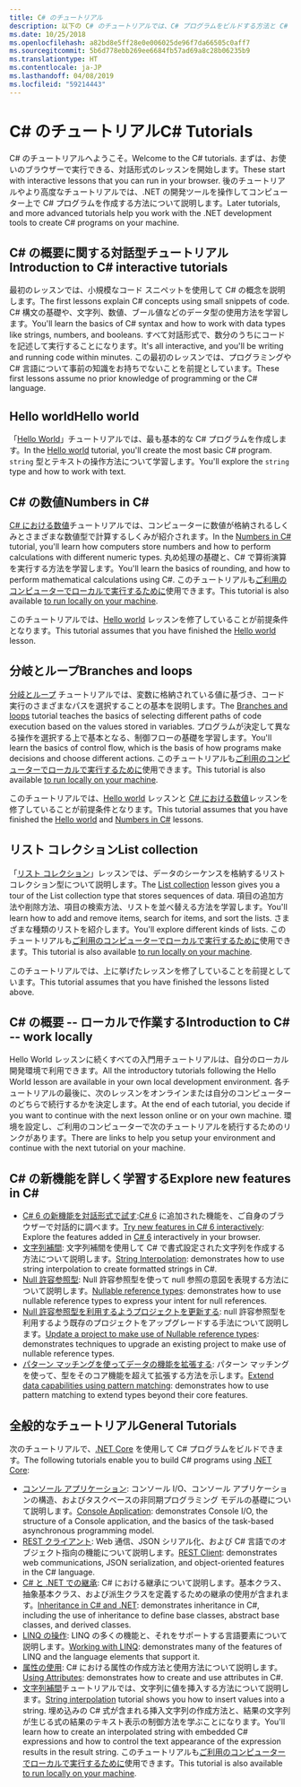 ```yaml
---
title: C# のチュートリアル
description: 以下の C# のチュートリアルでは、C# プログラムをビルドする方法と C# 言語機能について説明します。
ms.date: 10/25/2018
ms.openlocfilehash: a82bd8e5ff28e0e006025de96f7da66505c0aff7
ms.sourcegitcommit: 5b6d778ebb269ee6684fb57ad69a8c28b06235b9
ms.translationtype: HT
ms.contentlocale: ja-JP
ms.lasthandoff: 04/08/2019
ms.locfileid: "59214443"
---
```

# <a name="c-tutorials"></a><span data-ttu-id="cb9a0-103">C# のチュートリアル</span><span class="sxs-lookup"><span data-stu-id="cb9a0-103">C# Tutorials</span></span>

<span data-ttu-id="cb9a0-104">C# のチュートリアルへようこそ。</span><span class="sxs-lookup"><span data-stu-id="cb9a0-104">Welcome to the C# tutorials.</span></span> <span data-ttu-id="cb9a0-105">まずは、お使いのブラウザーで実行できる、対話形式のレッスンを開始します。</span><span class="sxs-lookup"><span data-stu-id="cb9a0-105">These start with interactive lessons that you can run in your browser.</span></span> <span data-ttu-id="cb9a0-106">後のチュートリアルやより高度なチュートリアルでは、.NET の開発ツールを操作してコンピューター上で C# プログラムを作成する方法について説明します。</span><span class="sxs-lookup"><span data-stu-id="cb9a0-106">Later tutorials, and more advanced tutorials help you work with the .NET development tools to create C# programs on your machine.</span></span>

## <a name="introduction-to-c-interactive-tutorials"></a><span data-ttu-id="cb9a0-107">C# の概要に関する対話型チュートリアル</span><span class="sxs-lookup"><span data-stu-id="cb9a0-107">Introduction to C# interactive tutorials</span></span>

<span data-ttu-id="cb9a0-108">最初のレッスンでは、小規模なコード スニペットを使用して C# の概念を説明します。</span><span class="sxs-lookup"><span data-stu-id="cb9a0-108">The first lessons explain C# concepts using small snippets of code.</span></span> <span data-ttu-id="cb9a0-109">C# 構文の基礎や、文字列、数値、ブール値などのデータ型の使用方法を学習します。</span><span class="sxs-lookup"><span data-stu-id="cb9a0-109">You'll learn the basics of C# syntax and how to work with data types like strings, numbers, and booleans.</span></span> <span data-ttu-id="cb9a0-110">すべて対話形式で、数分のうちにコードを記述して実行することになります。</span><span class="sxs-lookup"><span data-stu-id="cb9a0-110">It's all interactive, and you'll be writing and running code within minutes.</span></span> <span data-ttu-id="cb9a0-111">この最初のレッスンでは、プログラミングや C# 言語について事前の知識をお持ちでないことを前提としています。</span><span class="sxs-lookup"><span data-stu-id="cb9a0-111">These first lessons assume no prior knowledge of programming or the C# language.</span></span>

## [<a name="hello-world"></a><span data-ttu-id="cb9a0-112">Hello world</span><span class="sxs-lookup"><span data-stu-id="cb9a0-112">Hello world</span></span>](intro-to-csharp/hello-world.yml)

<span data-ttu-id="cb9a0-113">「[Hello World](intro-to-csharp/hello-world.yml)」チュートリアルでは、最も基本的な C# プログラムを作成します。</span><span class="sxs-lookup"><span data-stu-id="cb9a0-113">In the [Hello world](intro-to-csharp/hello-world.yml) tutorial, you'll create the most basic C# program.</span></span> <span data-ttu-id="cb9a0-114">`string` 型とテキストの操作方法について学習します。</span><span class="sxs-lookup"><span data-stu-id="cb9a0-114">You'll explore the `string` type and how to work with text.</span></span>

## [<a name="numbers-in-c"></a><span data-ttu-id="cb9a0-115">C# の数値</span><span class="sxs-lookup"><span data-stu-id="cb9a0-115">Numbers in C#</span></span>](intro-to-csharp/numbers-in-csharp.yml)

<span data-ttu-id="cb9a0-116">[C# における数値](intro-to-csharp/numbers-in-csharp.yml)チュートリアルでは、コンピューターに数値が格納されるしくみとさまざまな数値型で計算するしくみが紹介されます。</span><span class="sxs-lookup"><span data-stu-id="cb9a0-116">In the [Numbers in C#](intro-to-csharp/numbers-in-csharp.yml) tutorial, you'll learn how computers store numbers and how to perform calculations with different numeric types.</span></span> <span data-ttu-id="cb9a0-117">丸め処理の基礎と、C# で算術演算を実行する方法を学習します。</span><span class="sxs-lookup"><span data-stu-id="cb9a0-117">You'll learn the basics of rounding, and how to perform mathematical calculations using C#.</span></span> <span data-ttu-id="cb9a0-118">このチュートリアルも[ご利用のコンピューターでローカルで実行するために](intro-to-csharp/numbers-in-csharp-local.md)使用できます。</span><span class="sxs-lookup"><span data-stu-id="cb9a0-118">This tutorial is also available [to run locally on your machine](intro-to-csharp/numbers-in-csharp-local.md).</span></span>

<span data-ttu-id="cb9a0-119">このチュートリアルでは、[Hello world](intro-to-csharp/hello-world.yml) レッスンを修了していることが前提条件となります。</span><span class="sxs-lookup"><span data-stu-id="cb9a0-119">This tutorial assumes that you have finished the [Hello world](intro-to-csharp/hello-world.yml) lesson.</span></span>

## [<a name="branches-and-loops"></a><span data-ttu-id="cb9a0-120">分岐とループ</span><span class="sxs-lookup"><span data-stu-id="cb9a0-120">Branches and loops</span></span>](intro-to-csharp/branches-and-loops.yml)

<span data-ttu-id="cb9a0-121">[分岐とループ](intro-to-csharp/branches-and-loops.yml) チュートリアルでは、変数に格納されている値に基づき、コード実行のさまざまなパスを選択することの基本を説明します。</span><span class="sxs-lookup"><span data-stu-id="cb9a0-121">The [Branches and loops](intro-to-csharp/branches-and-loops.yml) tutorial teaches the basics of selecting different paths of code execution based on the values stored in variables.</span></span> <span data-ttu-id="cb9a0-122">プログラムが決定して異なる操作を選択する上で基本となる、制御フローの基礎を学習します。</span><span class="sxs-lookup"><span data-stu-id="cb9a0-122">You'll learn the basics of control flow, which is the basis of how programs make decisions and choose different actions.</span></span> <span data-ttu-id="cb9a0-123">このチュートリアルも[ご利用のコンピューターでローカルで実行するために](intro-to-csharp/branches-and-loops-local.md)使用できます。</span><span class="sxs-lookup"><span data-stu-id="cb9a0-123">This tutorial is also available [to run locally on your machine](intro-to-csharp/branches-and-loops-local.md).</span></span>

<span data-ttu-id="cb9a0-124">このチュートリアルでは、[Hello world](intro-to-csharp/hello-world.yml) レッスンと [C# における数値](intro-to-csharp/numbers-in-csharp.yml)レッスンを修了していることが前提条件となります。</span><span class="sxs-lookup"><span data-stu-id="cb9a0-124">This tutorial assumes that you have finished the [Hello world](intro-to-csharp/hello-world.yml) and [Numbers in C#](intro-to-csharp/numbers-in-csharp.yml) lessons.</span></span>

## [<a name="list-collection"></a><span data-ttu-id="cb9a0-125">リスト コレクション</span><span class="sxs-lookup"><span data-stu-id="cb9a0-125">List collection</span></span>](intro-to-csharp/list-collection.yml)

<span data-ttu-id="cb9a0-126">「[リスト コレクション](intro-to-csharp/list-collection.yml)」レッスンでは、データのシーケンスを格納するリスト コレクション型について説明します。</span><span class="sxs-lookup"><span data-stu-id="cb9a0-126">The [List collection](intro-to-csharp/list-collection.yml) lesson gives you a tour of the List collection type that stores sequences of data.</span></span> <span data-ttu-id="cb9a0-127">項目の追加方法や削除方法、項目の検索方法、リストを並べ替える方法を学習します。</span><span class="sxs-lookup"><span data-stu-id="cb9a0-127">You'll learn how to add and remove items, search for items, and sort the lists.</span></span> <span data-ttu-id="cb9a0-128">さまざまな種類のリストを紹介します。</span><span class="sxs-lookup"><span data-stu-id="cb9a0-128">You'll explore different kinds of lists.</span></span> <span data-ttu-id="cb9a0-129">このチュートリアルも[ご利用のコンピューターでローカルで実行するために](intro-to-csharp/arrays-and-collections.md)使用できます。</span><span class="sxs-lookup"><span data-stu-id="cb9a0-129">This tutorial is also available [to run locally on your machine](intro-to-csharp/arrays-and-collections.md).</span></span>

<span data-ttu-id="cb9a0-130">このチュートリアルでは、上に挙げたレッスンを修了していることを前提としています。</span><span class="sxs-lookup"><span data-stu-id="cb9a0-130">This tutorial assumes that you have finished the lessons listed above.</span></span>

## [<a name="introduction-to-c----work-locally"></a><span data-ttu-id="cb9a0-131">C# の概要 -- ローカルで作業する</span><span class="sxs-lookup"><span data-stu-id="cb9a0-131">Introduction to C# -- work locally</span></span>](intro-to-csharp/local-environment.md)

<span data-ttu-id="cb9a0-132">Hello World レッスンに続くすべての入門用チュートリアルは、自分のローカル開発環境で利用できます。</span><span class="sxs-lookup"><span data-stu-id="cb9a0-132">All the introductory tutorials following the Hello World lesson are available in your own local development environment.</span></span> <span data-ttu-id="cb9a0-133">各チュートリアルの最後に、次のレッスンをオンラインまたは自分のコンピューターのどちらで続行するかを決定します。</span><span class="sxs-lookup"><span data-stu-id="cb9a0-133">At the end of each tutorial, you decide if you want to continue with the next lesson online or on your own machine.</span></span> <span data-ttu-id="cb9a0-134">環境を設定し、ご利用のコンピューターで次のチュートリアルを続行するためのリンクがあります。</span><span class="sxs-lookup"><span data-stu-id="cb9a0-134">There are links to help you setup your environment and continue with the next tutorial on your machine.</span></span>

## <a name="explore-new-features-in-c"></a><span data-ttu-id="cb9a0-135">C\# の新機能を詳しく学習する</span><span class="sxs-lookup"><span data-stu-id="cb9a0-135">Explore new features in C\#</span></span>

* <span data-ttu-id="cb9a0-136">[C# 6 の新機能を対話形式で試す](exploration/csharp-6.yml):[C# 6](../whats-new/csharp-6.md) に追加された機能を、ご自身のブラウザーで対話的に調べます。</span><span class="sxs-lookup"><span data-stu-id="cb9a0-136">[Try new features in C# 6 interactively](exploration/csharp-6.yml): Explore the features added in [C# 6](../whats-new/csharp-6.md) interactively in your browser.</span></span>
* <span data-ttu-id="cb9a0-137">[文字列補間](string-interpolation.md): 文字列補間を使用して C# で書式設定された文字列を作成する方法について説明します。</span><span class="sxs-lookup"><span data-stu-id="cb9a0-137">[String Interpolation](string-interpolation.md): demonstrates how to use string interpolation to create formatted strings in C#.</span></span>
* <span data-ttu-id="cb9a0-138">[Null 許容参照型](nullable-reference-types.md): Null 許容参照型を使って null 参照の意図を表現する方法について説明します。</span><span class="sxs-lookup"><span data-stu-id="cb9a0-138">[Nullable reference types](nullable-reference-types.md): demonstrates how to use nullable reference types to express your intent for null references.</span></span>
* <span data-ttu-id="cb9a0-139">[Null 許容参照型を利用するようプロジェクトを更新する](upgrade-to-nullable-references.md): null 許容参照型を利用するよう既存のプロジェクトをアップグレードする手法について説明します。</span><span class="sxs-lookup"><span data-stu-id="cb9a0-139">[Update a project to make use of Nullable reference types](upgrade-to-nullable-references.md): demonstrates techniques to upgrade an existing project to make use of nullable reference types.</span></span>
* <span data-ttu-id="cb9a0-140">[パターン マッチングを使ってデータの機能を拡張する](pattern-matching.md): パターン マッチングを使って、型をそのコア機能を超えて拡張する方法を示します。</span><span class="sxs-lookup"><span data-stu-id="cb9a0-140">[Extend data capabilities using pattern matching](pattern-matching.md): demonstrates how to use pattern matching to extend types beyond their core features.</span></span>

## <a name="general-tutorials"></a><span data-ttu-id="cb9a0-141">全般的なチュートリアル</span><span class="sxs-lookup"><span data-stu-id="cb9a0-141">General Tutorials</span></span>

<span data-ttu-id="cb9a0-142">次のチュートリアルで、[.NET Core](../../core/index.md) を使用して C# プログラムをビルドできます。</span><span class="sxs-lookup"><span data-stu-id="cb9a0-142">The following tutorials enable you to build C# programs using [.NET Core](../../core/index.md):</span></span>

* <span data-ttu-id="cb9a0-143">[コンソール アプリケーション](console-teleprompter.md): コンソール I/O、コンソール アプリケーションの構造、およびタスクベースの非同期プログラミング モデルの基礎について説明します。</span><span class="sxs-lookup"><span data-stu-id="cb9a0-143">[Console Application](console-teleprompter.md): demonstrates Console I/O, the structure of a Console application, and the basics of the task-based asynchronous programming model.</span></span>
* <span data-ttu-id="cb9a0-144">[REST クライアント](console-webapiclient.md): Web 通信、JSON シリアル化、および C# 言語でのオブジェクト指向の機能について説明します。</span><span class="sxs-lookup"><span data-stu-id="cb9a0-144">[REST Client](console-webapiclient.md): demonstrates web communications, JSON serialization, and object-oriented features in the C# language.</span></span>
* <span data-ttu-id="cb9a0-145">[C# と .NET での継承](inheritance.md): C# における継承について説明します。基本クラス、抽象基本クラス、および派生クラスを定義するための継承の使用が含まれます。</span><span class="sxs-lookup"><span data-stu-id="cb9a0-145">[Inheritance in C# and .NET](inheritance.md): demonstrates inheritance in C#, including the use of inheritance to define base classes, abstract base classes, and derived classes.</span></span>
* <span data-ttu-id="cb9a0-146">[LINQ の操作](working-with-linq.md): LINQ の多くの機能と、それをサポートする言語要素について説明します。</span><span class="sxs-lookup"><span data-stu-id="cb9a0-146">[Working with LINQ](working-with-linq.md): demonstrates many of the features of LINQ and the language elements that support it.</span></span>
* <span data-ttu-id="cb9a0-147">[属性の使用](attributes.md): C# における属性の作成方法と使用方法について説明します。</span><span class="sxs-lookup"><span data-stu-id="cb9a0-147">[Using Attributes](attributes.md): demonstrates how to create and use attributes in C#.</span></span>
* <span data-ttu-id="cb9a0-148">[文字列補間](exploration/interpolated-strings.yml)チュートリアルでは、文字列に値を挿入する方法について説明します。</span><span class="sxs-lookup"><span data-stu-id="cb9a0-148">[String interpolation](exploration/interpolated-strings.yml) tutorial shows you how to insert values into a string.</span></span> <span data-ttu-id="cb9a0-149">埋め込みの C# 式が含まれる挿入文字列の作成方法と、結果の文字列が生じる式の結果のテキスト表示の制御方法を学ぶことになります。</span><span class="sxs-lookup"><span data-stu-id="cb9a0-149">You'll learn how to create an interpolated string with embedded C# expressions and how to control the text appearance of the expression results in the result string.</span></span> <span data-ttu-id="cb9a0-150">このチュートリアルも[ご利用のコンピューターでローカルで実行するために](exploration/interpolated-strings-local.md)使用できます。</span><span class="sxs-lookup"><span data-stu-id="cb9a0-150">This tutorial is also available [to run locally on your machine](exploration/interpolated-strings-local.md).</span></span>

